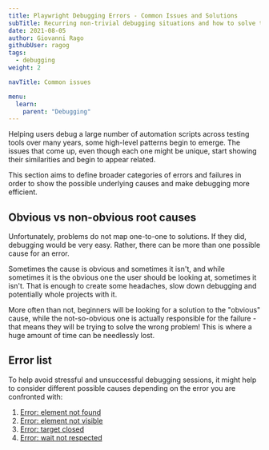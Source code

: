 ```yaml
---
title: Playwright Debugging Errors - Common Issues and Solutions
subTitle: Recurring non-trivial debugging situations and how to solve them
date: 2021-08-05
author: Giovanni Rago
githubUser: ragog
tags:
  - debugging
weight: 2

navTitle: Common issues

menu:
  learn:
    parent: "Debugging"
---
```


Helping users debug a large number of automation scripts across testing tools over many years, some high-level patterns begin to emerge. The issues that come up, even though each one might be unique, start showing their similarities and begin to appear related.

This section aims to define broader categories of errors and failures in order to show the possible underlying causes and make debugging more efficient.

<!-- more -->

## Obvious vs non-obvious root causes

Unfortunately, problems do not map one-to-one to solutions. If they did, debugging would be very easy. Rather, there can be more than one possible cause for an error.

Sometimes the cause is obvious and sometimes it isn't, and while sometimes it is the obvious one the user should be looking at, sometimes it isn't. That is enough to create some headaches, slow down debugging and potentially whole projects with it. 

More often than not, beginners will be looking for a solution to the "obvious" cause, while the not-so-obvious one is actually responsible for the failure - that means they will be trying to solve the wrong problem! This is where a huge amount of time can be needlessly lost.

## Error list

To help avoid stressful and unsuccessful debugging sessions, it might help to consider different possible causes depending on the error you are confronted with:

1. [Error: element not found](/learn/headless/error-element-not-found/)
2. [Error: element not visible](/learn/headless/error-element-not-visible/)
3. [Error: target closed](/learn/headless/error-target-closed/)
4. [Error: wait not respected](/learn/headless/error-wait-not-respected/)
